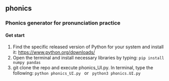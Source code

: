 ## phonics
### Phonics generator for pronunciation practice

#### Get start

1. Find the specific released version of Python for your system and install it: https://www.python.org/downloads/
2. Open the terminal and install necessary libraries by typing:
   ``` pip install numpy pandas ```
3. git clone the repo and execute phonics_UI.py. In terminal, type the following:
   ``` python phonics_UI.py  ``` or ``` python3 phonics.UI.py```

